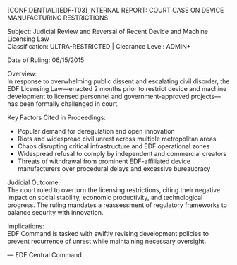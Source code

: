 [CONFIDENTIAL][EDF-T03] INTERNAL REPORT: COURT CASE ON DEVICE MANUFACTURING RESTRICTIONS

Subject: Judicial Review and Reversal of Recent Device and Machine Licensing Law  
Classification: ULTRA-RESTRICTED | Clearance Level: ADMIN+

Date of Ruling: 06/15/2015

Overview:  
In response to overwhelming public dissent and escalating civil disorder, the EDF Licensing Law—enacted 2 months prior to restrict device and machine development to licensed personnel and government-approved projects—has been formally challenged in court.

Key Factors Cited in Proceedings:  
- Popular demand for deregulation and open innovation  
- Riots and widespread civil unrest across multiple metropolitan areas  
- Chaos disrupting critical infrastructure and EDF operational zones  
- Widespread refusal to comply by independent and commercial creators  
- Threats of withdrawal from prominent EDF-affiliated device manufacturers over procedural delays and excessive bureaucracy

Judicial Outcome:  
The court ruled to overturn the licensing restrictions, citing their negative impact on social stability, economic productivity, and technological progress. The ruling mandates a reassessment of regulatory frameworks to balance security with innovation.

Implications:  
EDF Command is tasked with swiftly revising development policies to prevent recurrence of unrest while maintaining necessary oversight.

— EDF Central Command

